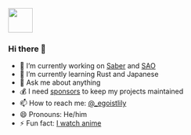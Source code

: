 <img src="https://github.com/egoist/egoist/raw/master/balloon.gif" width="50">

### Hi there 👋

- 🔭 I’m currently working on [Saber](https://github.com/saberland/saber) and [SAO](https://github.com/saojs/sao)
- 🌱 I’m currently learning Rust and Japanese
- 💬 Ask me about anything
- 💰 I need [sponsors](https://github.com/sponsors/egoist) to keep my projects maintained
- 📫 How to reach me: [@_egoistlily](https://twitter.com/_egoistlily)
- 😄 Pronouns: He/him
- ⚡ Fun fact: [I watch anime](https://anilist.co/user/KevinTitor)
